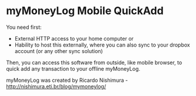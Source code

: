 myMoneyLog Mobile QuickAdd
==========================

You need first:

- External HTTP access to your home computer
or
- Hability to host this externally, where you can also sync to your dropbox account (or any other sync solution)

Then, you can access this software from outside, like mobile browser, to quick add any transaction to your offline myMoneyLog.

myMoneyLog was created by Ricardo Nishimura - http://nishimura.eti.br/blog/mymoneylog/